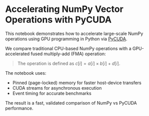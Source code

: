 # Accelerating NumPy Vector Operations with PyCUDA
This notebook demonstrates how to accelerate large-scale NumPy operations using GPU programming in Python via [PyCUDA](https://documen.tician.de/pycuda/).

We compare traditional CPU-based NumPy operations with a GPU-accelerated fused multiply-add (FMA) operation:

> The operation is defined as $c[i] = a[i] \times b[i] + d[i]$.

The notebook uses:
- Pinned (page-locked) memory for faster host-device transfers
- CUDA streams for asynchronous execution
- Event timing for accurate benchmarks

The result is a fast, validated comparison of NumPy vs PyCUDA performance.
